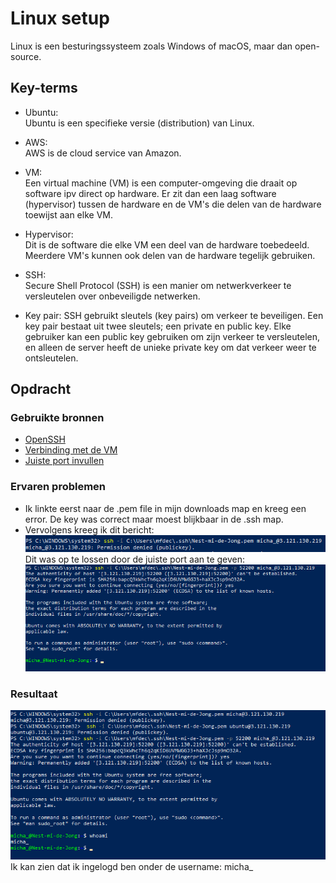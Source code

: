# Linux setup
Linux is een besturingssysteem zoals Windows of macOS, maar dan open-source.

## Key-terms
- Ubuntu:  
Ubuntu is een specifieke versie (distribution) van Linux.

- AWS:  
AWS is de cloud service van Amazon.

- VM:  
Een virtual machine (VM) is een computer-omgeving die draait op software ipv direct op hardware. Er zit dan een laag software (hypervisor) tussen de hardware en de VM's die delen van de hardware toewijst aan elke VM.

- Hypervisor:  
Dit is de software die elke VM een deel van de hardware toebedeeld. Meerdere VM's kunnen ook delen van de hardware tegelijk gebruiken.

- SSH:  
Secure Shell Protocol (SSH) is een manier om netwerkverkeer te versleutelen over onbeveiligde netwerken.

- Key pair:
SSH gebruikt sleutels (key pairs) om verkeer te beveiligen. Een key pair bestaat uit twee sleutels; een private en public key. Elke gebruiker kan een public key gebruiken om zijn verkeer te versleutelen, en alleen de server heeft de unieke private key om dat verkeer weer te ontsleutelen.

## Opdracht
### Gebruikte bronnen
- [OpenSSH](https://learn.microsoft.com/en-us/windows-server/administration/openssh/openssh_install_firstuse?tabs=powershell#install-openssh-for-windows)  
- [Verbinding met de VM](https://learn.microsoft.com/en-us/azure/virtual-machines/linux-vm-connect?tabs=Linux)  
- [Juiste port invullen](https://linuxhandbook.com/ssh-alternate-port/)

### Ervaren problemen
- Ik linkte eerst naar de .pem file in mijn downloads map en kreeg een error. De key was correct maar moest blijkbaar in de .ssh map.
- Vervolgens kreeg ik dit bericht:  
 ![error](..\00_includes\Linux_pics\permission_denied.png)
Dit was op te lossen door de juiste port aan te geven:  
![fix](..\00_includes\Linux_pics\port_fixed.png)
### Resultaat
![Dit](..\00_includes\Linux_pics\whoami_final.png)
Ik kan zien dat ik ingelogd ben onder de username: micha_

